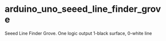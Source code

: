 # arduino_uno_seeed_line_finder_grove
Seeed Line Finder Grove.  One logic output 1-black surface, 0-white line
